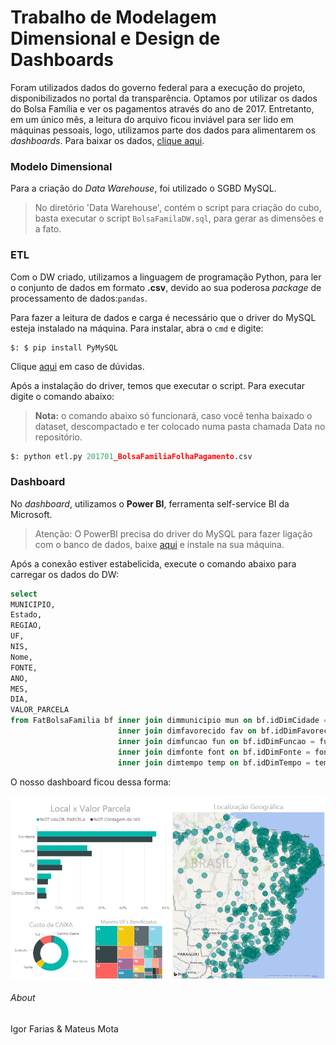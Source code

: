 # Trabalho de Modelagem Dimensional e Design de Dashboards

Foram utilizados dados do governo federal para a execução do projeto, disponibilizados no portal da transparência. Optamos por utilizar os dados do Bolsa Família e ver os pagamentos através do ano de 2017. Entretanto, em um único mês, a leitura do arquivo ficou inviável para ser lido em máquinas pessoais, logo, utilizamos parte dos dados para alimentarem os *dashboards*. Para baixar os dados, [clique aqui](http://www.portaltransparencia.gov.br/downloads/mensal.asp?c=BolsaFamiliaFolhaPagamento#meses01).

### Modelo Dimensional

Para a criação do *Data Warehouse*, foi utilizado o SGBD MySQL.
>No diretório 'Data Warehouse', contém o script para criação do cubo, basta executar o script `BolsaFamilaDW.sql`, para gerar as dimensões e a fato.

### ETL
Com o DW criado, utilizamos a linguagem de programação Python, para ler o conjunto de dados em formato **.csv**, devido ao sua poderosa *package* de processamento de dados:`pandas`.

Para fazer a leitura de dados e carga é necessário que o driver do MySQL esteja instalado na máquina. Para instalar, abra o `cmd` e digite:

```shell
$: $ pip install PyMySQL
 ```
Clique [aqui](https://github.com/PyMySQL/PyMySQL) em caso de dúvidas.

Após a instalação do driver, temos que executar o script. Para executar digite o comando abaixo:
 >**Nota:** o comando abaixo só funcionará, caso você tenha baixado o dataset, descompactado e ter colocado numa pasta chamada Data no repositório.

```python
$: python etl.py 201701_BolsaFamiliaFolhaPagamento.csv
 ```

### Dashboard
No *dashboard*, utilizamos o **Power BI**, ferramenta self-service BI da Microsoft.
> Atenção: O PowerBI precisa do driver do MySQL para fazer ligação com o banco de dados, baixe [aqui](https://dev.mysql.com/downloads/connector/net/6.10.html) e instale na sua máquina.

Após a conexão estiver estabelicida, execute o comando abaixo para carregar os dados do DW:
```SQL
select
MUNICIPIO, 
Estado,
REGIAO,
UF,
NIS,
Nome,
FONTE,
ANO,
MES,
DIA,
VALOR_PARCELA
from FatBolsaFamilia bf inner join dimmunicipio mun on bf.idDimCidade = mun.idDimCidade
						inner join dimfavorecido fav on bf.idDimFavorecido = fav.idDimFavorecido
						inner join dimfuncao fun on bf.idDimFuncao = fun.idDimFuncao
						inner join dimfonte font on bf.idDimFonte = font.idDimFonte
						inner join dimtempo temp on bf.idDimTempo = temp.idDimTempo
```

O nosso dashboard ficou dessa forma:

![GitHub Logo](/image/bi.png)


###### About
Igor Farias & Mateus Mota
